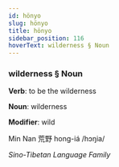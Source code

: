 ```yaml
---
id: hönyo
slug: hönyo
title: hönyo
sidebar_position: 116
hoverText: wilderness § Noun
---
```


### wilderness § Noun

**Verb**: to be the wilderness

**Noun**: wilderness

**Modifier**: wild

Min Nan 荒野 hong-iá /hɔŋia/

*Sino-Tibetan Language Family*